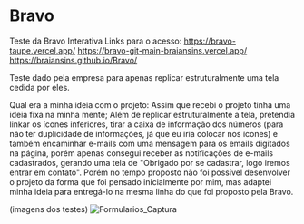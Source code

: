 # Bravo
Teste da Bravo Interativa
Links para o acesso: 
https://bravo-taupe.vercel.app/
https://bravo-git-main-braiansins.vercel.app/
https://braiansins.github.io/Bravo/

Teste dado pela empresa para apenas replicar estruturalmente uma tela cedida por eles.

Qual era a minha ideia com o projeto: Assim que recebi o projeto tinha uma ideia fixa na minha mente; Além de replicar estruturalmente a tela, pretendia linkar os ícones inferiores, tirar a caixa de informação dos números (para não ter duplicidade de informações, já que eu iria colocar nos ícones) e também encaminhar e-mails com uma mensagem para os emails digitados na página, porém apenas consegui receber as notificações de e-mails cadastrados, gerando uma tela de "Obrigado por se cadastrar, logo iremos entrar em contato". Porém no tempo proposto não foi possível desenvolver o projeto da forma que foi pensado inicialmente por mim, mas adaptei minha ideia para entregá-lo na mesma linha do que foi proposto pela Bravo.

(imagens dos testes) ![Formularios_Captura](https://user-images.githubusercontent.com/98047036/181595391-fc022ea7-a7c3-4560-b350-75bec11b0be4.png)

